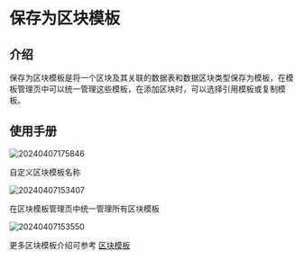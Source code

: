 # 保存为区块模板
<PluginInfo name="ui-schema-storage"></PluginInfo>

## 介绍

保存为区块模板是将一个区块及其关联的数据表和数据区块类型保存为模板，在模板管理页中可以统一管理这些模板，在添加区块时，可以选择引用模板或复制模板。

## 使用手册
![20240407175846](https://nocobase-docs.oss-cn-beijing.aliyuncs.com/20240407175846.png)

自定义区块模板名称

![20240407153407](https://nocobase-docs.oss-cn-beijing.aliyuncs.com/20240407153407.png)

在区块模板管理页中统一管理所有区块模板

![20240407153550](https://nocobase-docs.oss-cn-beijing.aliyuncs.com/20240407153550.png)

更多区块模板介绍可参考 [区块模板](/handbook/ui/blocks/block-templates)
